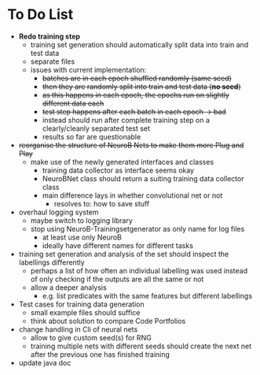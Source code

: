 # To Do List
- **Redo training step**
  - training set generation should automatically split data into train and test data
  - separate files
  - issues with current implementation:
    - ~~batches are in each epoch shuffled randomly (same seed)~~
    - ~~then they are randomly split into train and test data (**no seed**)~~
    - ~~as this happens in each epoch, the epochs run on slightly different data each~~
    - ~~test step happens after each batch in each epoch -> bad~~
    - instead should run after complete training step on a clearly/cleanly separated test set
    - results so far are questionable
- ~~reorganise the structure of NeuroB Nets to make them more Plug and Play~~
  - make use of the newly generated interfaces and classes
    - training data collector as interface seems okay
    - NeuroBNet class should return a suiting training data collector class
    - main difference lays in whether convolutional net or not
      - resolves to: how to save stuff
- overhaul logging system
  - maybe switch to logging library
  - stop using NeuroB-Trainingsetgenerator as only name for log files
    - at least use only NeuroB
    - ideally have different names for different tasks
- training set generation and analysis of the set should inspect the labellings differently
  - perhaps a list of how often an individual labelling was used instead of only checking if the outputs are all the same or not
  - allow a deeper analysis
    - e.g. list predicates with the same features but different labellings
- Test cases for training data generation
  - small example files should suffice
  - think about solution to compare Code Portfolios
- change handling in Cli of neural nets
  - allow to give custom seed(s) for RNG
  - training multiple nets with different seeds should create the next net after the previous one has finished training
- update java doc
